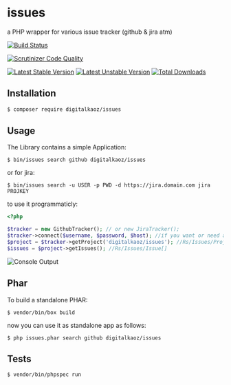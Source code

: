 issues
======

a PHP wrapper for various issue tracker (github & jira atm)

[![Build Status](https://travis-ci.org/digitalkaoz/issues.svg?branch=master)](https://travis-ci.org/digitalkaoz/issues)

[![Scrutinizer Code Quality](https://scrutinizer-ci.com/g/digitalkaoz/issues/badges/quality-score.png?b=master)](https://scrutinizer-ci.com/g/digitalkaoz/issues/?branch=master)

[![Latest Stable Version](https://poser.pugx.org/digitalkaoz/issues/version.svg)](https://packagist.org/packages/digitalkaoz/issues)
[![Latest Unstable Version](https://poser.pugx.org/digitalkaoz/issues/v/unstable.svg)](//packagist.org/packages/digitalkaoz/issues) 
[![Total Downloads](https://poser.pugx.org/digitalkaoz/issues/downloads.svg)](https://packagist.org/packages/digitalkaoz/issues)


Installation
------------

```bash
$ composer require digitalkaoz/issues
```


Usage
-----

The Library contains a simple Application:

```
$ bin/issues search github digitalkaoz/issues
```

or for jira:

```
$ bin/issues search -u USER -p PWD -d https://jira.domain.com jira PROJKEY
```

to use it programmaticly:

```php
<?php

$tracker = new GithubTracker(); // or new JiraTracker();
$tracker->connect($username, $password, $host); //if you want or need authentication
$project = $tracker->getProject('digitalkaoz/issues'); //Rs/Issues/Project
$issues = $project->getIssues(); //Rs/Issues/Issue[]

```

![Console Output](http://i57.tinypic.com/vrgfg2.png)

Phar
----

To build a standalone PHAR:

```
$ vendor/bin/box build
```

now you can use it as standalone app as follows:

```
$ php issues.phar search github digitalkaoz/issues
```

Tests
-----

```
$ vendor/bin/phpspec run
```
